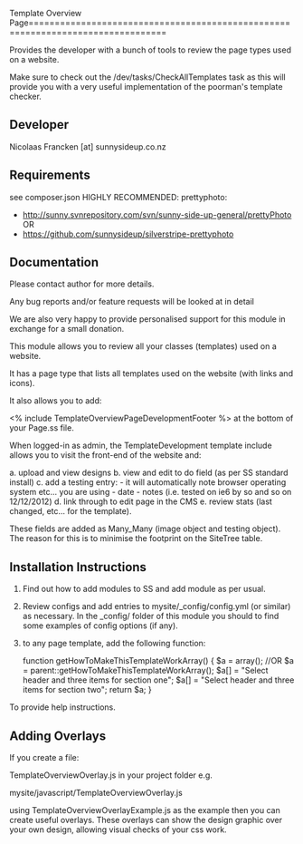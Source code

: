 Template Overview Page================================================================================

Provides the developer with a bunch of tools to
review the page types used on a website.

Make sure to check out the
/dev/tasks/CheckAllTemplates
task as this will provide you with a very useful
implementation of the poorman's template checker.


Developer
-----------------------------------------------
Nicolaas Francken [at] sunnysideup.co.nz


Requirements
-----------------------------------------------
see composer.json
HIGHLY RECOMMENDED:
prettyphoto:
- http://sunny.svnrepository.com/svn/sunny-side-up-general/prettyPhoto OR
- https://github.com/sunnysideup/silverstripe-prettyphoto


Documentation
-----------------------------------------------
Please contact author for more details.

Any bug reports and/or feature requests will be
looked at in detail

We are also very happy to provide personalised support
for this module in exchange for a small donation.

This module allows you to review all your classes
(templates) used on a website.

It has a page type that lists all templates used on the website (with links and icons).

It also allows you to add:

<% include TemplateOverviewPageDevelopmentFooter %> at the bottom of your Page.ss file.

When logged-in as admin, the TemplateDevelopment template include allows you to
visit the front-end of the website and:

a. upload and view designs
b. view and edit to do field (as per SS standard install)
c. add a testing entry:
	- it will automatically note browser operating system etc... you are using
	- date
	- notes (i.e. tested on ie6 by so and so on 12/12/2012)
d. link through to edit page in the CMS
e. review stats (last changed, etc... for the template).

These fields are added as Many_Many (image object and testing object).
The reason for this is to minimise the footprint on the SiteTree table.


Installation Instructions
-----------------------------------------------
1. Find out how to add modules to SS and add module as per usual.

2. Review configs and add entries to mysite/_config/config.yml
(or similar) as necessary.
In the _config/ folder of this module
you should to find some examples of config options (if any).

3. to any page template, add the following function:

	function getHowToMakeThisTemplateWorkArray() {
		$a = array();
		//OR $a = parent::getHowToMakeThisTemplateWorkArray();
		$a[] = "Select header and three items for section one";
		$a[] = "Select header and three items for section two";
		return $a;
	}

To provide help instructions.



Adding Overlays
-----------------------------------------------
If you create a file:

TemplateOverviewOverlay.js in your project folder
e.g.

mysite/javascript/TemplateOverviewOverlay.js

using TemplateOverviewOverlayExample.js as the example
then you can create useful overlays.  These overlays
can show the design graphic over your own design, allowing
visual checks of your css work.

